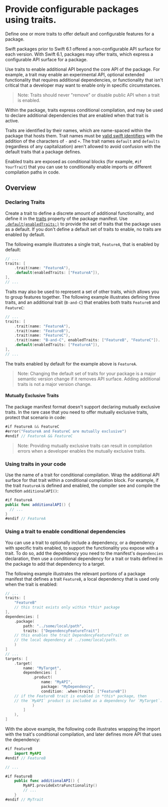 # Provide configurable packages using traits.

Define one or more traits to offer default and configurable features for a package.

Swift packages prior to Swift 6.1 offered a non-configurable API surface for each version.
With Swift 6.1, packages may offer traits, which express a configurable API surface for a package.

Use traits to enable additional API beyond the core API of the package.
For example, a trait may enable an experimental API, optional extended functionality that requires additional dependencies, or functionality that isn't critical that a developer may want to enable only in specific circumstances.

> Note: Traits should never "remove" or disable public API when a trait is enabled.

Within the package, traits express conditional compilation, and may be used to declare additional dependencies that are enabled when that trait is active.

Traits are identified by their names, which are name-spaced within the package that hosts them.
Trait names must be [valid swift identifiers](https://docs.swift.org/swift-book/documentation/the-swift-programming-language/lexicalstructure#Identifiers) with the addition of the characters of `-` and `+`.
The trait names `default` and `defaults` (regardless of any capitalization) aren't allowed to avoid confusion with the default traits that a package defines.

Enabled traits are exposed as conditional blocks (for example, `#if YourTrait`) that you can use to conditionally enable imports or different compilation paths in code.

## Overview

### Declaring Traits

Create a trait to define a discrete amount of additional functionality, and define it in the [traits](https://docs.swift.org/swiftpm/documentation/packagedescription/package/traits) property of the package manifest.
Use [`.default(enabledTraits:)`](https://docs.swift.org/swiftpm/documentation/packagedescription/trait/default(enabledtraits:)) to provide the set of traits that the package uses as a default.
If you don't define a default set of traits to enable, no traits are enabled by default.

The following example illustrates a single trait, `FeatureA`, that is enabled by default:

```swift
// ...
traits: [
    .trait(name: "FeatureA"),
    .default(enabledTraits: ["FeatureA"]),
],
// ...
```

Traits may also be used to represent a set of other traits, which allows you to group features together.
The following example illustrates defining three traits, and an additional trait (`B-and-C`) that enables both traits `FeatureB` and `FeatureC`:

```swift
// ...
traits: [
    .trait(name: "FeatureA"),
    .trait(name: "FeatureB"),
    .trait(name: "FeatureC"),
    .trait(name: "B-and-C", enabledTraits: ["FeatureB", "FeatureC"]).
    .default(enabledTraits: ["FeatureA"]),
],
// ...
```

The traits enabled by default for the example above is `FeatureA`.

> Note: Changing the default set of traits for your package is a major semantic version change if it removes API surface.
> Adding additional traits is not a major version change.

#### Mutually Exclusive Traits

The package manifest format doesn't support declaring mutually exclusive traits.
In the rare case that you need to offer mutually exclusive traits, protect that scenario in code:

```swift
#if FeatureA && FeatureC
#error("FeatureA and FeatureC are mutually exclusive")
#endif // FeatureA && FeatureC
```

> Note: Providing mutually exclusive traits can result in compilation errors when a developer enables the mutually exclusive traits.

### Using traits in your code

Use the name of a trait for conditional compilation.
Wrap the additional API surface for that trait within a conditional compilation block.
For example, if the trait `FeatureA` is defined and enabled, the compiler see and compile the function `additionalAPI()`:

```swift
#if FeatureA
public func additionalAPI() {
  // ...
}
#endif // FeatureA
```

### Using a trait to enable conditional dependencies

You can use a trait to optionally include a dependency, or a dependency with specific traits enabled, to support the functionality you expose with a trait.
To do so, add the dependency you need to the manifest's `dependencies` declaration,
then use a conditional dependency for a trait or traits defined in the package to add that dependency to a target.

The following example illustrates the relevant portions of a package manifest that defines a trait `FeatureB`, a local dependency that is used only when the trait is enabled:

```swift
// ...
traits: [
    "FeatureB" 
    // this trait exists only within *this* package
],
dependencies: [
    .package( 
        path: "../some/local/path",
        traits: ["DependencyFeatureTrait"] 
    // this enables the trait DependencyFeatureTrait on 
    // the local dependency at ../some/local/path.
    )
]
// ... 
targets: [
    .target(
        name: "MyTarget",
        dependencies: [
            .product(
                name: "MyAPI",
                package: "MyDependency",
                condition: .when(traits: ["FeatureB"]) 
    // if the FeatureB trait is enabled in *this* package, then
    // the `MyAPI` product is included as a dependency for `MyTarget`.
            )
        ]
    ),
]
```

With the above example, the following code illustrates wrapping the import with the trait's conditional compilation, and later defines more API that uses the dependency:

```swift
#if FeatureB
    import MyAPI
#endif // FeatureB

// ...

#if FeatureB
    public func additionalAPI() {
        MyAPI.provideExtraFunctionality()
        // ...
    }
#endif // MyTrait
```
